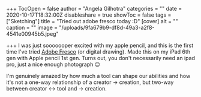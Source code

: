 +++
TocOpen = false
author = "Angela Gilhotra"
categories = ""
date = 2020-10-17T18:32:00Z
disableshare = true
showToc = false
tags = ["Sketching"]
title = "Tried out adobe fresco today :D"
[cover]
alt = ""
caption = ""
image = "/uploads/9fa679b9-df8d-49a3-a2f8-4541e00945b5.jpeg"

+++
I was just sooooooper excited with my apple pencil, and this is the first time I've tried [Adobe Fresco](https://www.adobe.com/in/products/fresco.html) (or digital drawing). Made this on my iPad 6th gen with Apple pencil 1st gen. Turns out, you don't necessarily need an ipad pro, just a nice enough photograph 😉 

I'm genuinely amazed by how much a tool can shape our abilities and how it's not a one-way relationship of a creator -> creation, but two-way between creator <-> tool and -> creation.
